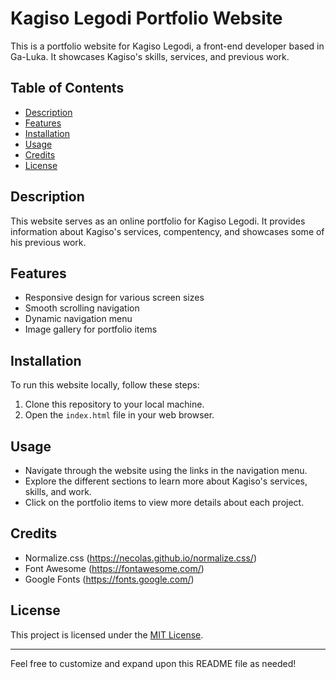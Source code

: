 # Kagiso Legodi Portfolio Website

This is a portfolio website for Kagiso Legodi, a front-end developer based in Ga-Luka. It showcases Kagiso's skills, services, and previous work.

## Table of Contents

- [Description](#description)
- [Features](#features)
- [Installation](#installation)
- [Usage](#usage)
- [Credits](#credits)
- [License](#license)

## Description

This website serves as an online portfolio for Kagiso Legodi. It provides information about Kagiso's services, compentency, and showcases some of his previous work.

## Features

- Responsive design for various screen sizes
- Smooth scrolling navigation
- Dynamic navigation menu
- Image gallery for portfolio items

## Installation

To run this website locally, follow these steps:

1. Clone this repository to your local machine.
2. Open the `index.html` file in your web browser.

## Usage

- Navigate through the website using the links in the navigation menu.
- Explore the different sections to learn more about Kagiso's services, skills, and work.
- Click on the portfolio items to view more details about each project.

## Credits

- Normalize.css (https://necolas.github.io/normalize.css/)
- Font Awesome (https://fontawesome.com/)
- Google Fonts (https://fonts.google.com/)

## License

This project is licensed under the [MIT License](LICENSE).

---

Feel free to customize and expand upon this README file as needed!